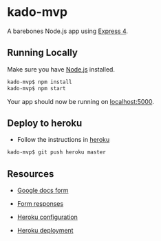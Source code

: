 # kado-mvp

A barebones Node.js app using [Express 4](http://expressjs.com/).

## Running Locally

Make sure you have [Node.js](http://nodejs.org/) installed.

```sh
kado-mvp$ npm install
kado-mvp$ npm start
```

Your app should now be running on [localhost:5000](http://localhost:5000/).

## Deploy to heroku
* Follow the instructions in [heroku](https://devcenter.heroku.com/articles/getting-started-with-nodejs)

```sh
kado-mvp$ git push heroku master
```

## Resources

* [Google docs form](https://docs.google.com/forms/d/1K-8Zz1ozFIdfvGiYv3bcHBT52CDDswxlhwmpitsYdOI)
* [Form responses](https://docs.google.com/spreadsheets/d/1p1gNxQy71ww7OsHf8uDYCw0vPYMcykxTep0KR4z3-z0)

* [Heroku configuration](https://dashboard.heroku.com/apps/kado-mvp/resources)
* [Heroku deployment](http://mvp.hoozad.com/)
